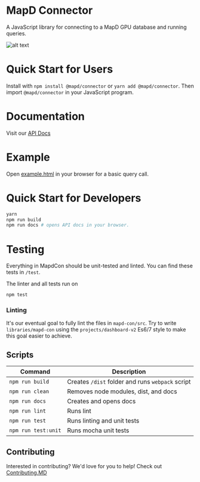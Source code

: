 # MapD Connector

A JavaScript library for connecting to a MapD GPU database and running queries.


![alt text](https://cloud.githubusercontent.com/assets/2932405/25765834/e18ae5c2-31a3-11e7-9afc-989dcf42941c.png "Connector Example with a d3 rendered chart")

# Quick Start for Users

Install with `npm install @mapd/connector` or `yarn add @mapd/connector`. Then import `@mapd/connector` in your JavaScript program. 

# Documentation
Visit our [API Docs](http://omnisci.github.io/mapd-connector/docs/)

# Example

Open [example.html](https://omnisci.github.io/mapd-connector/examples/browser.html) in your browser for a basic query call.

# Quick Start for Developers

```bash
yarn
npm run build
npm run docs # opens API docs in your browser.
```

# Testing

Everything in MapdCon should be unit-tested and linted. You can find these tests in `/test`.

The linter and all tests run on
```bash
npm test
```

### Linting

It's our eventual goal to fully lint the files in `mapd-con/src`. Try to write `libraries/mapd-con` using the `projects/dashboard-v2` Es6/7 style to make this goal easier to achieve.

## Scripts

Command | Description
--- | ---
`npm run build` | Creates `/dist` folder and runs `webpack` script
`npm run clean` | Removes node modules, dist, and docs
`npm run docs` | Creates and opens docs
`npm run lint` | Runs lint
`npm run test` | Runs linting and unit tests
`npm run test:unit` | Runs mocha unit tests

## Contributing

Interested in contributing? We'd love for you to help! Check out [Contributing.MD](.github/CONTRIBUTING.md)
